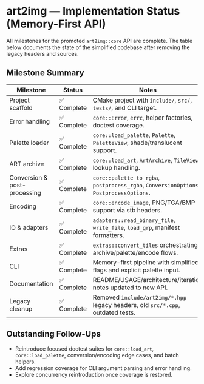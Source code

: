 # art2img — Implementation Status (Memory-First API)

All milestones for the promoted `art2img::core` API are complete. The table
below documents the state of the simplified codebase after removing the legacy
headers and sources.

## Milestone Summary

| Milestone | Status | Notes |
|-----------|--------|-------|
| Project scaffold | ✅ Complete | CMake project with `include/`, `src/`, `tests/`, and CLI target. |
| Error handling | ✅ Complete | `core::Error`, `errc`, helper factories, doctest coverage. |
| Palette loader | ✅ Complete | `core::load_palette`, `Palette`, `PaletteView`, shade/translucent support. |
| ART archive | ✅ Complete | `core::load_art`, `ArtArchive`, `TileView`, lookup handling. |
| Conversion & post-processing | ✅ Complete | `core::palette_to_rgba`, `postprocess_rgba`, `ConversionOptions`, `PostprocessOptions`. |
| Encoding | ✅ Complete | `core::encode_image`, PNG/TGA/BMP support via stb headers. |
| IO & adapters | ✅ Complete | `adapters::read_binary_file`, `write_file`, `load_grp`, manifest formatters. |
| Extras | ✅ Complete | `extras::convert_tiles` orchestrating archive/palette/encode flows. |
| CLI | ✅ Complete | Memory-first pipeline with simplified flags and explicit palette input. |
| Documentation | ✅ Complete | README/USAGE/architecture/iteration notes updated to new API. |
| Legacy cleanup | ✅ Complete | Removed `include/art2img/*.hpp` legacy headers, old `src/*.cpp`, outdated tests. |

## Outstanding Follow-Ups

- Reintroduce focused doctest suites for `core::load_art`, `core::load_palette`,
  conversion/encoding edge cases, and batch helpers.
- Add regression coverage for CLI argument parsing and error handling.
- Explore concurrency reintroduction once coverage is restored.
